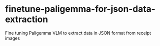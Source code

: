 # finetune-paligemma-for-json-data-extraction
Fine tuning Paligemma VLM to extract data in JSON format from receipt images 
